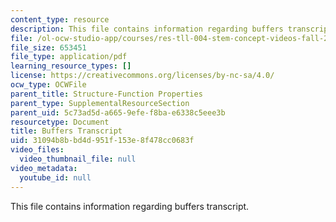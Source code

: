 ```yaml
---
content_type: resource
description: This file contains information regarding buffers transcript.
file: /ol-ocw-studio-app/courses/res-tll-004-stem-concept-videos-fall-2013/31094b8bbd4d951f153e8f478cc0683f_MITRES_TLL-004F13_Buffers.pdf
file_size: 653451
file_type: application/pdf
learning_resource_types: []
license: https://creativecommons.org/licenses/by-nc-sa/4.0/
ocw_type: OCWFile
parent_title: Structure-Function Properties
parent_type: SupplementalResourceSection
parent_uid: 5c73ad5d-a665-9efe-f8ba-e6338c5eee3b
resourcetype: Document
title: Buffers Transcript
uid: 31094b8b-bd4d-951f-153e-8f478cc0683f
video_files:
  video_thumbnail_file: null
video_metadata:
  youtube_id: null
---
```

This file contains information regarding buffers transcript.